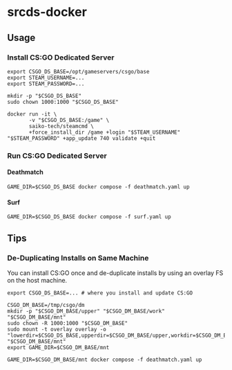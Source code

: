 # srcds-docker

## Usage

### Install CS:GO Dedicated Server

```terminal
export CSGO_DS_BASE=/opt/gameservers/csgo/base
export STEAM_USERNAME=...
export STEAM_PASSWORD=...

mkdir -p "$CSGO_DS_BASE"
sudo chown 1000:1000 "$CSGO_DS_BASE"

docker run -it \
       -v "$CSGO_DS_BASE:/game" \
       saiko-tech/steamcmd \
       +force_install_dir /game +login "$STEAM_USERNAME" "$STEAM_PASSWORD" +app_update 740 validate +quit
```

### Run CS:GO Dedicated Server

#### Deathmatch

    GAME_DIR=$CSGO_DS_BASE docker compose -f deathmatch.yaml up

#### Surf

    GAME_DIR=$CSGO_DS_BASE docker compose -f surf.yaml up

## Tips

### De-Duplicating Installs on Same Machine

You can install CS:GO once and de-duplicate installs by using an overlay FS on the host machine.

```
export CSGO_DS_BASE=... # where you install and update CS:GO

CSGO_DM_BASE=/tmp/csgo/dm
mkdir -p "$CSGO_DM_BASE/upper" "$CSGO_DM_BASE/work" "$CSGO_DM_BASE/mnt"
sudo chown -R 1000:1000 "$CSGO_DM_BASE"
sudo mount -t overlay overlay -o "lowerdir=$CSGO_DS_BASE,upperdir=$CSGO_DM_BASE/upper,workdir=$CSGO_DM_BASE/work" "$CSGO_DM_BASE/mnt"
export GAME_DIR=$CSGO_DM_BASE/mnt

GAME_DIR=$CSGO_DM_BASE/mnt docker compose -f deathmatch.yaml up
```
